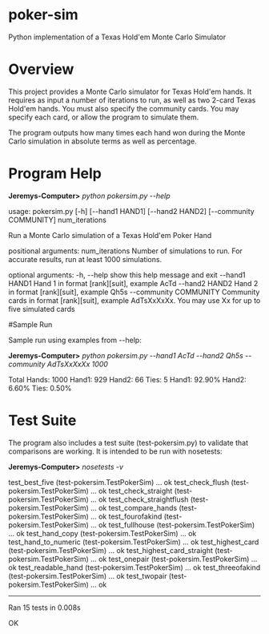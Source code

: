 # poker-sim
Python implementation of a Texas Hold'em Monte Carlo Simulator

# Overview
This project provides a Monte Carlo simulator for Texas Hold'em hands.
It requires as input a number of iterations to run, as well as two 2-card Texas Hold'em hands.
You must also specify the community cards. You may specify each card, or allow the program to simulate them.

The program outputs how many times each hand won during the Monte Carlo simulation in absolute terms as well as percentage.

# Program Help

**Jeremys-Computer>** *python pokersim.py --help*

usage: pokersim.py [-h] [--hand1 HAND1] [--hand2 HAND2]
                   [--community COMMUNITY]
                   num_iterations

Run a Monte Carlo simulation of a Texas Hold'em Poker Hand

positional arguments:
  num_iterations        Number of simulations to run. For accurate results,
                        run at least 1000 simulations.

optional arguments:
  -h, --help            show this help message and exit
  --hand1 HAND1         Hand 1 in format [rank][suit], example AcTd
  --hand2 HAND2         Hand 2 in format [rank][suit], example Qh5s
  --community COMMUNITY
                        Community cards in format [rank][suit], example
                        AdTsXxXxXx. You may use Xx for up to five simulated
                        cards

#Sample Run

Sample run using examples from --help:
  
**Jeremys-Computer>** *python pokersim.py --hand1 AcTd --hand2 Qh5s --community AdTsXxXxXx 1000*

Total Hands: 1000
Hand1: 929 Hand2: 66 Ties: 5
Hand1: 92.90% Hand2: 6.60% Ties: 0.50%

# Test Suite
The program also includes a test suite (test-pokersim.py) to validate that comparisons are working.
It is intended to be run with nosetests:

**Jeremys-Computer>** *nosetests -v*

test_best_five (test-pokersim.TestPokerSim) ... ok
test_check_flush (test-pokersim.TestPokerSim) ... ok
test_check_straight (test-pokersim.TestPokerSim) ... ok
test_check_straightflush (test-pokersim.TestPokerSim) ... ok
test_compare_hands (test-pokersim.TestPokerSim) ... ok
test_fourofakind (test-pokersim.TestPokerSim) ... ok
test_fullhouse (test-pokersim.TestPokerSim) ... ok
test_hand_copy (test-pokersim.TestPokerSim) ... ok
test_hand_to_numeric (test-pokersim.TestPokerSim) ... ok
test_highest_card (test-pokersim.TestPokerSim) ... ok
test_highest_card_straight (test-pokersim.TestPokerSim) ... ok
test_onepair (test-pokersim.TestPokerSim) ... ok
test_readable_hand (test-pokersim.TestPokerSim) ... ok
test_threeofakind (test-pokersim.TestPokerSim) ... ok
test_twopair (test-pokersim.TestPokerSim) ... ok

----------------------------------------------------------------------
Ran 15 tests in 0.008s

OK
